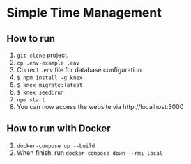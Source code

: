 # Simple Time Management

## How to run
1. `git clone` project.
2. `cp .env-example .env`
3. Correct `.env` file for database configuration
4. `$ npm install -g knex`
5. `$ knex migrate:latest`
6. `$ knex seed:run`
7. `npm start`
8. You can now access the website via http://localhost:3000

## How to run with Docker
1. `docker-compose up --build`
2. When finish, run `docker-compose down --rmi local`